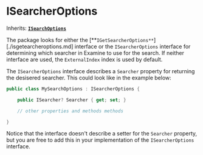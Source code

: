 # ISearcherOptions

Inherits: [**`ISearchOptions`**](./isearchoptions.md)

The package looks for either the [**`IGetSearcherOptions**`][./isgetearcheroptions.md] interface or the `ISearcherOptions` interface for determining which searcher in Examine to use for the search. If neither interface are used, the `ExternalIndex` index is used by default.

The `ISearcherOptions` interface describes a `Searcher` property for returning the desisered searcher. This could look like in the example below:

```csharp
public class MySearchOptions : ISearcherOptions {

    public ISearcher? Searcher { get; set; }

    // other properties and methods methods

}
```

Notice that the interface doesn't describe a setter for the `Searcher` property, but you are free to add this in your implementation of the `ISearcherOptions` interface.